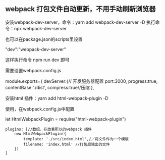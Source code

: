 ## webpack 打包文件自动更新，不用手动刷新浏览器
安装webpack-dev-server，命令：yarn  add webpack-dev-server -D
执行命令：npx webpack-dev-server 

也可以在package.json的scripts里设置

"dev":"webpack-dev-server"

这样执行命令 npm run dev 即可

需要设置webpack.config.js

module.exports={
	devServer:{// 开发服务器配置
		port:3000,
		progress:true,
		contentBase:'./dist',
		compress:true//压缩
	},

安装html 插件：yarn add html-webpack-plugin -D

使用，在webpack.config.js中配置

let HtmlWebpackPlugin = require("html-webpack-plugin")

	plugins: [//数组，存放着所以的webpack 插件
		new HtmlWebpackPlugin({
			template: './src/index.html',/／将文件作为一个模版
			filename: 'index.html' //打包后输出的文件
		})
	]




